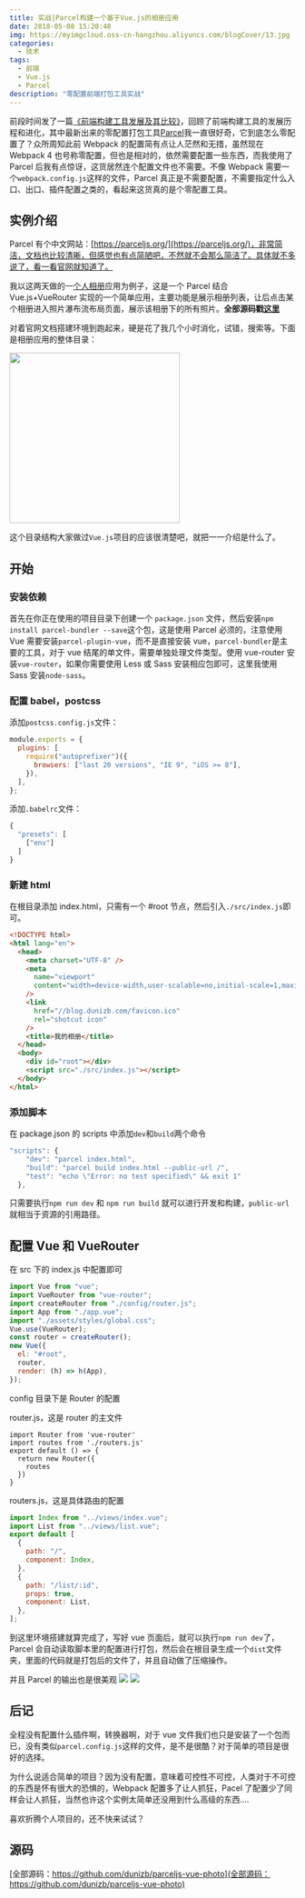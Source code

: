 ```yaml
---
title: 实战|Parcel构建一个基于Vue.js的相册应用
date: 2018-05-08 15:20:40
img: https://myimgcloud.oss-cn-hangzhou.aliyuncs.com/blogCover/13.jpg
categories:
  - 技术
tags:
  - 前端
  - Vue.js
  - Parcel
description: "零配置前端打包工具实战"
---
```


前段时间发了一篇[《前端构建工具发展及其比较》](https://blog.dunizb.com/2018/04/23/%E5%89%8D%E7%AB%AF%E6%9E%84%E5%BB%BA%E5%B7%A5%E5%85%B7%E5%8F%91%E5%B1%95%E5%8F%8A%E5%85%B6%E6%AF%94%E8%BE%83/)，回顾了前端构建工具的发展历程和进化，其中最新出来的零配置打包工具[Parcel](https://parceljs.org/)我一直很好奇，它到底怎么零配置了？<!-- more -->众所周知此前 Webpack 的配置简有点让人茫然和无措，虽然现在 Webpack 4 也号称零配置，但也是相对的，依然需要配置一些东西，而我使用了 Parcel 后我有点惊讶，这货居然连个配置文件也不需要。不像 Webpack 需要一个`webpack.config.js`这样的文件，Parcel 真正是不需要配置，不需要指定什么入口、出口、插件配置之类的，看起来这货真的是个零配置工具。

<!-- more -->

## 实例介绍

Parcel 有个中文网站：[https://parceljs.org/](https://parceljs.org/)，非常简洁，文档也比较清晰，但感觉也有点简陋吧，不然就不会那么简洁了。具体就不多说了，看一看官网就知道了。

我以这两天做的一[个人相册](https://photo.dunizb.com)应用为例子，这是一个 Parcel 结合 Vue.js+VueRouter 实现的一个简单应用，主要功能是展示相册列表，让后点击某个相册进入照片瀑布流布局页面，展示该相册下的所有照片。**全部源码戳[这里](https://github.com/dunizb/parceljs-vue-photo)**

对着官网文档搭建环境到跑起来，硬是花了我几个小时消化，试错，搜索等。下面是相册应用的整体目录：

<img src="https://raw.githubusercontent.com/dunizb/cloudimg/master/blog/article/201805/parcel/parcel_0.png" width="300px">

这个目录结构大家做过`Vue.js`项目的应该很清楚吧，就把一一介绍是什么了。

## 开始

### 安装依赖

首先在你正在使用的项目目录下创建一个 `package.json` 文件，然后安装`npm install parcel-bundler --save`这个包，这是使用 Parcel 必须的，注意使用 Vue 需要安装`parcel-plugin-vue`，而不是直接安装 vue，`parcel-bundler`是主要的工具，对于 vue 结尾的单文件，需要单独处理文件类型。使用 vue-router 安装`vue-router`，如果你需要使用 Less 或 Sass 安装相应包即可，这里我使用 Sass 安装`node-sass`。

### 配置 babel，postcss

添加`postcss.config.js`文件：

```js
module.exports = {
  plugins: [
    require("autoprefixer")({
      browsers: ["last 20 versions", "IE 9", "iOS >= 8"],
    }),
  ],
};
```

添加`.babelrc`文件：

```js
{
  "presets": [
    ["env"]
  ]
}
```

### 新建 html

在根目录添加 index.html，只需有一个 #root 节点，然后引入`./src/index.js`即可。

```html
<!DOCTYPE html>
<html lang="en">
  <head>
    <meta charset="UTF-8" />
    <meta
      name="viewport"
      content="width=device-width,user-scalable=no,initial-scale=1,maximum-scale=1,minimum-scale=1"
    />
    <link
      href="//blog.dunizb.com/favicon.ico"
      rel="shotcut icon"
    />
    <title>我的相册</title>
  </head>
  <body>
    <div id="root"></div>
    <script src="./src/index.js"></script>
  </body>
</html>
```

### 添加脚本

在 package.json 的 scripts 中添加`dev`和`build`两个命令

```js
"scripts": {
    "dev": "parcel index.html",
    "build": "parcel build index.html --public-url /",
    "test": "echo \"Error: no test specified\" && exit 1"
  },
```

只需要执行`npm run dev` 和 `npm run build` 就可以进行开发和构建，`public-url`就相当于资源的引用路径。

## 配置 Vue 和 VueRouter

在 src 下的 index.js 中配置即可

```js
import Vue from "vue";
import VueRouter from "vue-router";
import createRouter from "./config/router.js";
import App from "./app.vue";
import "./assets/styles/global.css";
Vue.use(VueRouter);
const router = createRouter();
new Vue({
  el: "#root",
  router,
  render: (h) => h(App),
});
```

config 目录下是 Router 的配置

router.js，这是 router 的主文件

```
import Router from 'vue-router'
import routes from './routers.js'
export default () => {
  return new Router({
    routes
  })
}
```

routers.js，这是具体路由的配置

```js
import Index from "../views/index.vue";
import List from "../views/list.vue";
export default [
  {
    path: "/",
    component: Index,
  },
  {
    path: "/list/:id",
    props: true,
    component: List,
  },
];
```

到这里环境搭建就算完成了，写好 vue 页面后，就可以执行`npm run dev`了，Parcel 会自动读取脚本里的配置进行打包，然后会在根目录生成一个`dist`文件夹，里面的代码就是打包后的文件了，并且自动做了压缩操作。

并且 Parcel 的输出也是很美观
![](https://raw.githubusercontent.com/dunizb/cloudimg/master/blog/article/201805/parcel/parcel_1.jpg)
![](https://raw.githubusercontent.com/dunizb/cloudimg/master/blog/article/201805/parcel/parcel_2.png)

## 后记

全程没有配置什么插件啊，转换器啊，对于 vue 文件我们也只是安装了一个包而已，没有类似`parcel.config.js`这样的文件，是不是很酷？对于简单的项目是很好的选择。

为什么说适合简单的项目？因为没有配置，意味着可控性不可控，人类对于不可控的东西是怀有很大的恐惧的，Webpack 配置多了让人抓狂，Pacel 了配置少了同样会让人抓狂，当然也许这个实例太简单还没用到什么高级的东西....

喜欢折腾个人项目的，还不快来试试？

## 源码

[全部源码：https://github.com/dunizb/parceljs-vue-photo](全部源码：https://github.com/dunizb/parceljs-vue-photo)
